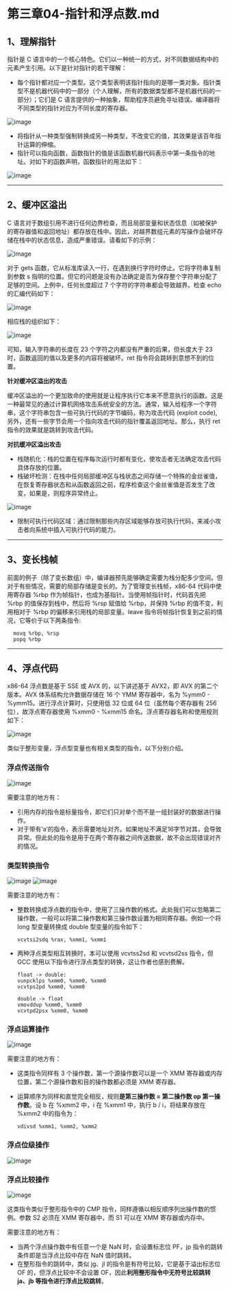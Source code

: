 # 第三章04-指针和浮点数.md

## 1、理解指针

指针是 C 语言中的一个核心特色。它们以一种统一的方式，对不同数据结构中的元素产生引用。以下是针对指针的若干理解：

- 每个指针都对应一个类型。这个类型表明该指针指向的是哪一类对象。指针类型不是机器代码中的一部分（个人理解，所有的数据类型都不是机器代码的一部分）；它们是 C 语言提供的一种抽象，帮助程序员避免寻址错误。编译器将不同类型的指针对应为不同长度的寄存器。

![image](https://user-images.githubusercontent.com/56211928/142997280-22d02d5b-8a77-493d-9e5b-68ab1f6f4c41.png)

- 将指针从一种类型强制转换成另一种类型，不改变它的值，其效果是该百年指针运算的伸缩。
- 指针可以指向函数，函数指针的值是该函数机器代码表示中第一条指令的地址。对如下的函数声明，函数指针的用法如下：

![image](https://user-images.githubusercontent.com/56211928/142999119-ee559e58-9617-4c52-98b1-1123b080428b.png)

---
## 2、缓冲区溢出

C 语言对于数组引用不进行任何边界检查，而且局部变量和状态信息（如被保护的寄存器值和返回地址）都存放在栈中。因此，对越界数组元素的写操作会破坏存储在栈中的状态信息，造成严重错误。请看如下的示例：

![image](https://user-images.githubusercontent.com/56211928/143000152-45b5695f-7e62-48fe-81bc-2a1d0a679eb4.png)

对于 gets 函数，它从标准库读入一行，在遇到换行字符时停止。它将字符串复制到参数 s 指明的位置。但它的问题是没有办法确定是否为保存整个字符串分配了足够的空间。上例中，任何长度超过 7 个字符的字符串都会导致越界。检查 echo 的汇编代码如下：

![image](https://user-images.githubusercontent.com/56211928/143001067-7fda4f01-cea9-4a6a-87af-44bc02447f04.png)

相应栈的组织如下：

![image](https://user-images.githubusercontent.com/56211928/143001415-7a406b68-edf7-4e37-a9ad-1155e6c0a5c7.png)

可知，输入字符串的长度在 23 个字符之内都没有严重的后果，但长度大于 23 时，函数返回的值以及更多的内容将被破坏。ret 指令将会跳转到意想不到的位置。

**针对缓冲区溢出的攻击**

缓冲区溢出的一个更加致命的使用就是让程序执行它本来不愿意执行的函数。这是一种最常见的通过计算机网络攻击系统安全的方法。通常，输入给程序一个字符串，这个字符串包含一些可执行代码的字节编码，称为攻击代码 (exploit code), 另外，还有一些字节会用一个指向攻击代码的指针覆盖返回地址。那么，执行 ret 指令的效果就是跳转到攻击代码。

**对抗缓冲区溢出攻击**

- 栈随机化：栈的位置在程序每次运行时都有变化，使攻击者无法确定攻击代码具体存放的位置。
- 栈破坏检测：在栈中任何局部缓冲区与栈状态之间存储一个特殊的金丝雀值，在恢复寄存器状态和从函数返回之前，程序检查这个金丝雀值是否发生了改变，如果是，则程序异常终止。

![image](https://user-images.githubusercontent.com/56211928/143002956-a60870ee-0937-45fa-858f-e89f7522a7f9.png)

- 限制可执行代码区域：通过限制那些内存区域能够存放可执行代码，来减小攻击者向系统中插入可执行代码的能力。

---
## 3、变长栈帧

前面的例子（除了变长数组）中，编译器预先能够确定需要为栈分配多少空间。但对于有些情况，需要的局部存储是变长的。为了管理变长栈帧，x86-64 代码中使用寄存器 %rbp 作为帧指针，也成为基指针。当使用帧指针时，代码首先把 %rbp 的值保存到栈中，然后将 %rsp 赋值给 %rbp，并保持 %rbp 的值不变，利用相对于 %rbp 的偏移来引用栈的局部变量。leave 指令将帧指针恢复到之前的情况，它等价于以下两条指令:

      movq %rbp, %rsp
      popq %rbp

---
## 4、浮点代码

x86-64 浮点数是基于 SSE 或 AVX 的，以下讲述基于 AVX2，即 AVX 的第二个版本。AVX 体系结构允许数据存储在 16 个 YMM 寄存器中，名为 %ymm0 - %ymm15。进行浮点计算时，只使用低 32 位或 64 位（虽然每个寄存器有 256 位），故浮点寄存器使用 %xmm0 - %xmm15 命名。浮点寄存器名称和使用规则如下：

![image](https://user-images.githubusercontent.com/56211928/143015517-1f0fa518-31a6-44dd-8384-c8a0e33766cd.png)

类似于整形变量，浮点型变量也有相关类型的指令，以下分别介绍。

### 浮点传送指令

![image](https://user-images.githubusercontent.com/56211928/143016022-e0088d79-827f-44bd-9068-802c13cf40fb.png)

需要注意的地方有：

- 引用内存的指令是标量指令，即它们只对单个而不是一组封装好的数据进行操作。
- 对于带有‘a’的指令，表示需要地址对齐。如果地址不满足16字节对其，会导致异常。但此处的指令是用于在两个寄存器之间传送数据，故不会出现错误对齐的情况。

### 类型转换指令

![image](https://user-images.githubusercontent.com/56211928/143016977-bafb51d0-4c1b-43ef-87d9-3991f4a439ac.png)
![image](https://user-images.githubusercontent.com/56211928/143017021-849813b0-e4f8-40cf-a40a-6f6f7bae6994.png)

需要注意的地方有：

- 整数转换成浮点数的指令中，使用了三操作数的格式。此处我们可以忽略第二操作数，一般可以将第二操作数和第三操作数设置为相同寄存器。例如一个将 long 型变量转换成 double 型变量的指令如下：

      vcvtsi2sdq %rax, %xmm1, %xmm1
      
- 两种浮点类型相互转换时，本可以使用 vcvtss2sd 和 vcvtsd2ss 指令，但 GCC 使用以下指令进行浮点类型的转换，这让作者也感到费解。

      float -> double:
      vunpcklps %xmm0, %xmm0, %xmm0
      vcvtps2pd %xmm0, %xmm0
          
      double -> float
      vmovddup %xmm0, %xmm0
      vcvtpd2psx %xmm0, %xmm0

### 浮点运算操作

![image](https://user-images.githubusercontent.com/56211928/143020589-d6512056-2301-45e3-8e31-0003ea8aaf69.png)

需要注意的地方有：

- 这类指令同样有 3 个操作数，第一个源操作数可以是一个 XMM 寄存器或内存位置，第二个源操作数和目的操作数都必须是 XMM 寄存器。
- 运算顺序为同样和直觉完全相反，规则**是第三操作数 = 第二操作数 op 第一操作数**。设 b 在 %xmm2 中，i 在 %xmm1 中，执行 b / i，将结果存放在 %xmm2 中的指令为：

      vdivsd %xmm1, %xmm2, %xmm2
      
### 浮点位级操作
 
 ![image](https://user-images.githubusercontent.com/56211928/143021665-9278f375-5e4f-4459-8294-a987464afdbe.png)

### 浮点比较操作

![image](https://user-images.githubusercontent.com/56211928/143022148-c50d5f42-6302-49d2-bb53-7e961536045c.png)

这类指令类似于整形指令中的 CMP 指令，同样遵循以相反顺序列出操作数的惯例。参数 S2 必须在 XMM 寄存器中，而 S1 可以在 XMM 寄存器或内存中。

需要注意的地方有：

- 当两个浮点操作数中有任意一个是 NaN 时，会设置标志位 PF，jp 指令的跳转条件即是当浮点比较中存在 NaN 值时跳转。
- 在整形指令的跳转中，类似 jg、jl 的指令是有符号比较，它是基于溢出标志位 OF 的，但浮点比较中不会设置 OF，因此**利用整形指令中无符号比较跳转 ja、jb 等指令进行浮点比较跳转**。
